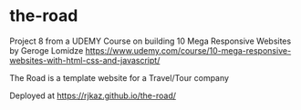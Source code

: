 # the-road

Project 8 from a UDEMY Course on building 10 Mega Responsive Websites by Geroge Lomidze
https://www.udemy.com/course/10-mega-responsive-websites-with-html-css-and-javascript/

The Road is a template website for a Travel/Tour company

Deployed at https://rjkaz.github.io/the-road/
